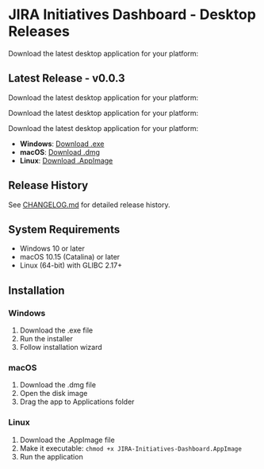 # JIRA Initiatives Dashboard - Desktop Releases

  Download the latest desktop application for your platform:

  ## Latest Release - v0.0.3

Download the latest desktop application for your platform:

Download the latest desktop application for your platform:

Download the latest desktop application for your platform:

  - **Windows**: [Download .exe](releases/latest/JIRA-Initiatives-Dashboard-Setup.exe)
  - **macOS**: [Download .dmg](releases/latest/JIRA-Initiatives-Dashboard.dmg)
  - **Linux**: [Download .AppImage](releases/latest/JIRA-Initiatives-Dashboard.AppImage)

  ## Release History

  See [CHANGELOG.md](CHANGELOG.md) for detailed release history.

  ## System Requirements

  - Windows 10 or later
  - macOS 10.15 (Catalina) or later
  - Linux (64-bit) with GLIBC 2.17+

  ## Installation

  ### Windows
  1. Download the .exe file
  2. Run the installer
  3. Follow installation wizard

  ### macOS
  1. Download the .dmg file
  2. Open the disk image
  3. Drag the app to Applications folder

  ### Linux
  1. Download the .AppImage file
  2. Make it executable: `chmod +x JIRA-Initiatives-Dashboard.AppImage`
  3. Run the application